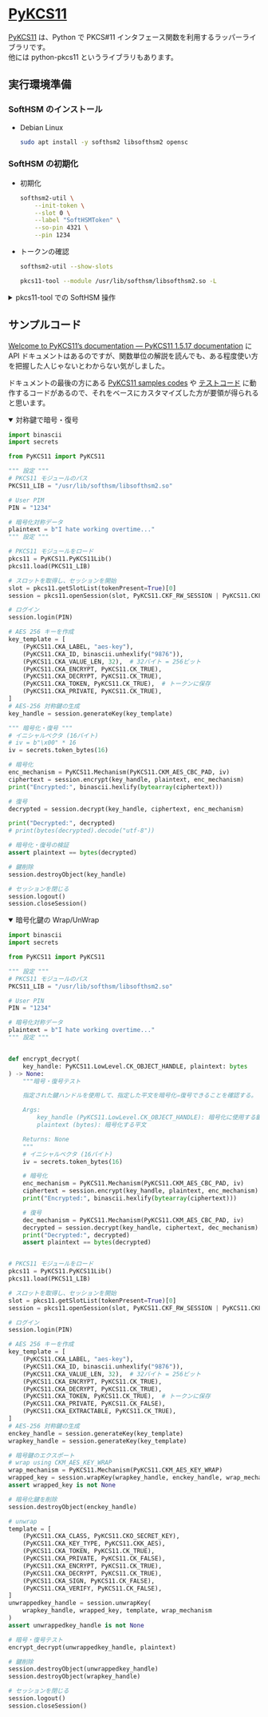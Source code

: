 [PyKCS11](https://github.com/LudovicRousseau/PyKCS11/)
===

[PyKCS11](https://github.com/LudovicRousseau/PyKCS11/) は、Python で PKCS#11 インタフェース関数を利用するラッパーライブラリです。  
他には python-pkcs11 というライブラリもあります。

## 実行環境準備

### SoftHSM のインストール

- Debian Linux

    ```bash
    sudo apt install -y softhsm2 libsofthsm2 opensc
    ```

### SoftHSM の初期化

- 初期化

    ```bash
    softhsm2-util \
        --init-token \
        --slot 0 \
        --label "SoftHSMToken" \
        --so-pin 4321 \
        --pin 1234
    ```

- トークンの確認

    ```bash
    softhsm2-util --show-slots
    ```

    ```bash
    pkcs11-tool --module /usr/lib/softhsm/libsofthsm2.so -L
    ```

<details>
<summary>pkcs11-tool での SoftHSM 操作</summary>

- サポートアルゴリズム一覧の確認

    ```bash
    pkcs11-tool --module /usr/lib/softhsm/libsofthsm2.so -M
    ```

- 登録鍵一覧取得

    ```bash
    pkcs11-tool --module /usr/lib/softhsm/libsofthsm2.so -O \
        --login --pin 1234
    ```

- 鍵作成

    - 対称鍵

        ```bash
        pkcs11-tool --module /usr/lib/softhsm/libsofthsm2.so \
            --login --pin 1234 \
            --keygen \
            --key-type aes:32 \
            --id 01 \
            --label "aeskey"
        ```

    - RSA 鍵

        ```bash
        pkcs11-tool --module /usr/lib/softhsm/libsofthsm2.so \
            --login --pin 1234 \
            --keypairgen \
            --key-type rsa:4096 \
            --id 02 \
            --label "rsakey"
        ```

        公開鍵のエクスポート

        ```bash
        pkcs11-tool --module /usr/lib/softhsm/libsofthsm2.so \
            --login --pin 1234 \
            --read-object \
            --type pubkey \
            --id 02 \
            --output-file public_key.der
        ```

        DER 形式 ⇒ PEM 形式に変換

        ```bash
        openssl rsa \
            -in public_key.der \
            -inform der -pubin \
            -outform pem \
            -out public_key.pem
        ```

    - EC 鍵 (NIST P-256 の例)

        ```bash
        pkcs11-tool --module /usr/lib/softhsm/libsofthsm2.so \
            --login --pin 1234 \
            --keypairgen \
            --key-type EC:secp256r1 \
            --id 03 \
            --label "eckey"
        ```

- 鍵の削除

    - 対称鍵

        - ID 指定削除

            ```bash
            pkcs11-tool --module /usr/lib/softhsm/libsofthsm2.so \
                --login --pin 1234 \
                --delete -d 01 -y secrkey
            ```

        - Label 指定削除

            ```bash
            pkcs11-tool --module /usr/lib/softhsm/libsofthsm2.so \
                --login --pin 1234 \
                --delete -y secrkey --label "aeskey"
            ```
</details>


## サンプルコード

[Welcome to PyKCS11’s documentation — PyKCS11 1.5.17 documentation](https://pkcs11wrap.sourceforge.io/api/) に API ドキュメントはあるのですが、関数単位の解説を読んでも、ある程度使い方を把握した人じゃないとわからない気がしました。  

ドキュメントの最後の方にある [PyKCS11 samples codes](https://pkcs11wrap.sourceforge.io/api/samples.html) や [テストコード](https://github.com/LudovicRousseau/PyKCS11/tree/master/test) に動作するコードがあるので、それをベースにカスタマイズした方が要領が得られると思います。


<details open="">
<summary>対称鍵で暗号・復号</summary>

```python
import binascii
import secrets

from PyKCS11 import PyKCS11

""" 設定 """
# PKCS11 モジュールのパス
PKCS11_LIB = "/usr/lib/softhsm/libsofthsm2.so"

# User PIM
PIN = "1234"

# 暗号化対称データ
plaintext = b"I hate working overtime..."
""" 設定 """

# PKCS11 モジュールをロード
pkcs11 = PyKCS11.PyKCS11Lib()
pkcs11.load(PKCS11_LIB)

# スロットを取得し、セッションを開始
slot = pkcs11.getSlotList(tokenPresent=True)[0]
session = pkcs11.openSession(slot, PyKCS11.CKF_RW_SESSION | PyKCS11.CKF_SERIAL_SESSION)

# ログイン
session.login(PIN)

# AES 256 キーを作成
key_template = [
    (PyKCS11.CKA_LABEL, "aes-key"),
    (PyKCS11.CKA_ID, binascii.unhexlify("9876")),
    (PyKCS11.CKA_VALUE_LEN, 32),  # 32バイト = 256ビット
    (PyKCS11.CKA_ENCRYPT, PyKCS11.CK_TRUE),
    (PyKCS11.CKA_DECRYPT, PyKCS11.CK_TRUE),
    (PyKCS11.CKA_TOKEN, PyKCS11.CK_TRUE),  # トークンに保存
    (PyKCS11.CKA_PRIVATE, PyKCS11.CK_TRUE),
]
# AES-256 対称鍵の生成
key_handle = session.generateKey(key_template)

""" 暗号化・復号 """
# イニシャルベクタ (16バイト)
# iv = b"\x00" * 16
iv = secrets.token_bytes(16)

# 暗号化
enc_mechanism = PyKCS11.Mechanism(PyKCS11.CKM_AES_CBC_PAD, iv)
ciphertext = session.encrypt(key_handle, plaintext, enc_mechanism)
print("Encrypted:", binascii.hexlify(bytearray(ciphertext)))

# 復号
decrypted = session.decrypt(key_handle, ciphertext, enc_mechanism)

print("Decrypted:", decrypted)
# print(bytes(decrypted).decode("utf-8"))

# 暗号化・復号の検証
assert plaintext == bytes(decrypted)

# 鍵削除
session.destroyObject(key_handle)

# セッションを閉じる
session.logout()
session.closeSession()
```

</details>

<details open="">
<summary>暗号化鍵の Wrap/UnWrap</summary>

```python
import binascii
import secrets

from PyKCS11 import PyKCS11

""" 設定 """
# PKCS11 モジュールのパス
PKCS11_LIB = "/usr/lib/softhsm/libsofthsm2.so"

# User PIN
PIN = "1234"

# 暗号化対称データ
plaintext = b"I hate working overtime..."
""" 設定 """


def encrypt_decrypt(
    key_handle: PyKCS11.LowLevel.CK_OBJECT_HANDLE, plaintext: bytes
) -> None:
    """暗号・復号テスト

    指定された鍵ハンドルを使用して、指定した平文を暗号化⇒復号できることを確認する。

    Args:
        key_handle (PyKCS11.LowLevel.CK_OBJECT_HANDLE): 暗号化に使用する鍵ハンドル
        plaintext (bytes): 暗号化する平文

    Returns: None
    """
    # イニシャルベクタ (16バイト)
    iv = secrets.token_bytes(16)

    # 暗号化
    enc_mechanism = PyKCS11.Mechanism(PyKCS11.CKM_AES_CBC_PAD, iv)
    ciphertext = session.encrypt(key_handle, plaintext, enc_mechanism)
    print("Encrypted:", binascii.hexlify(bytearray(ciphertext)))

    # 復号
    dec_mechanism = PyKCS11.Mechanism(PyKCS11.CKM_AES_CBC_PAD, iv)
    decrypted = session.decrypt(key_handle, ciphertext, dec_mechanism)
    print("Decrypted:", decrypted)
    assert plaintext == bytes(decrypted)


# PKCS11 モジュールをロード
pkcs11 = PyKCS11.PyKCS11Lib()
pkcs11.load(PKCS11_LIB)

# スロットを取得し、セッションを開始
slot = pkcs11.getSlotList(tokenPresent=True)[0]
session = pkcs11.openSession(slot, PyKCS11.CKF_RW_SESSION | PyKCS11.CKF_SERIAL_SESSION)

# ログイン
session.login(PIN)

# AES 256 キーを作成
key_template = [
    (PyKCS11.CKA_LABEL, "aes-key"),
    (PyKCS11.CKA_ID, binascii.unhexlify("9876")),
    (PyKCS11.CKA_VALUE_LEN, 32),  # 32バイト = 256ビット
    (PyKCS11.CKA_ENCRYPT, PyKCS11.CK_TRUE),
    (PyKCS11.CKA_DECRYPT, PyKCS11.CK_TRUE),
    (PyKCS11.CKA_TOKEN, PyKCS11.CK_TRUE),  # トークンに保存
    (PyKCS11.CKA_PRIVATE, PyKCS11.CK_FALSE),
    (PyKCS11.CKA_EXTRACTABLE, PyKCS11.CK_TRUE),
]
# AES-256 対称鍵の生成
enckey_handle = session.generateKey(key_template)
wrapkey_handle = session.generateKey(key_template)

# 暗号鍵のエクスポート
# wrap using CKM_AES_KEY_WRAP
wrap_mechanism = PyKCS11.Mechanism(PyKCS11.CKM_AES_KEY_WRAP)
wrapped_key = session.wrapKey(wrapkey_handle, enckey_handle, wrap_mechanism)
assert wrapped_key is not None

# 暗号化鍵を削除
session.destroyObject(enckey_handle)

# unwrap
template = [
    (PyKCS11.CKA_CLASS, PyKCS11.CKO_SECRET_KEY),
    (PyKCS11.CKA_KEY_TYPE, PyKCS11.CKK_AES),
    (PyKCS11.CKA_TOKEN, PyKCS11.CK_TRUE),
    (PyKCS11.CKA_PRIVATE, PyKCS11.CK_FALSE),
    (PyKCS11.CKA_ENCRYPT, PyKCS11.CK_TRUE),
    (PyKCS11.CKA_DECRYPT, PyKCS11.CK_TRUE),
    (PyKCS11.CKA_SIGN, PyKCS11.CK_FALSE),
    (PyKCS11.CKA_VERIFY, PyKCS11.CK_FALSE),
]
unwrappedkey_handle = session.unwrapKey(
    wrapkey_handle, wrapped_key, template, wrap_mechanism
)
assert unwrappedkey_handle is not None

# 暗号・復号テスト
encrypt_decrypt(unwrappedkey_handle, plaintext)

# 鍵削除
session.destroyObject(unwrappedkey_handle)
session.destroyObject(wrapkey_handle)

# セッションを閉じる
session.logout()
session.closeSession()
```

</details>
